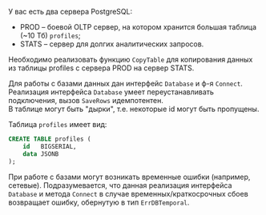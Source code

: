 У вас есть два сервера PostgreSQL:

- PROD – боевой OLTP сервер, на котором хранится большая таблица (~10 Тб) `profiles`;
- STATS – сервер для долгих аналитических запросов.

Необходимо реализовать функцию `CopyTable` для копирования данных из таблицы profiles с сервера PROD на сервер STATS.

Для работы с базами данных дан интерфейс `Database` и ф-я `Connect`.\
Реализация интерфейса `Database` умеет переустанавливать подключения, вызов `SaveRows` идемпотентен.\
В таблице могут быть "дырки", т.е. некоторые id могут быть пропущены.

Таблица `profiles` имеет вид:
```sql
CREATE TABLE profiles (
    id   BIGSERIAL,
    data JSONB
);
```

При работе с базами могут возникать временные ошибки (например, сетевые). Подразумевается, что данная реализация интерфейса `Database` и метода `Connect` в случае временных/краткосрочных сбоев возвращает ошибку, обернутую в тип `ErrDBTemporal`.